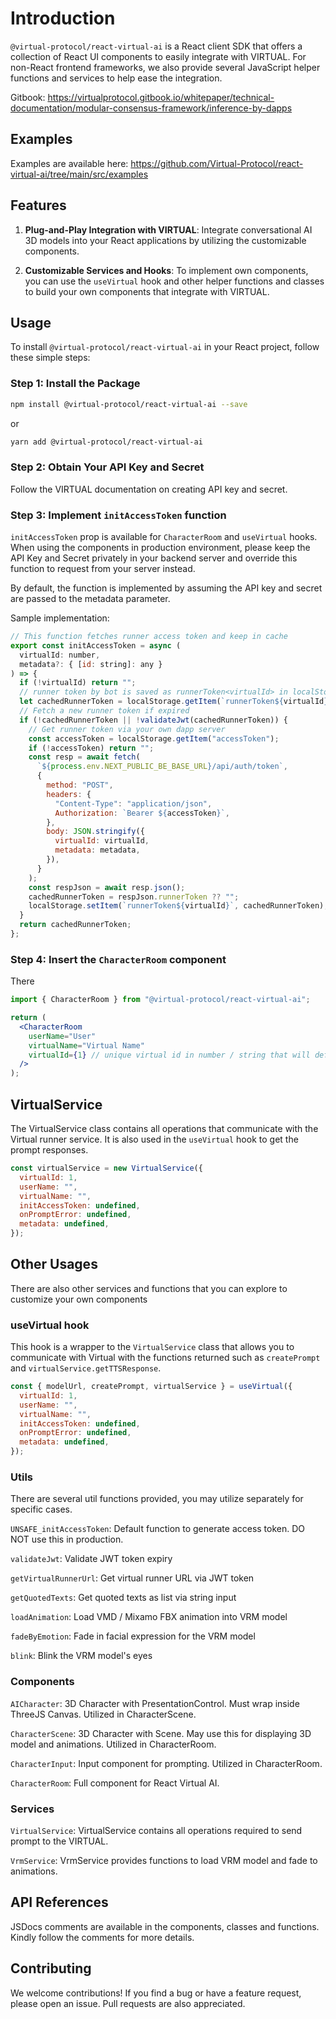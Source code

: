 # Introduction

`@virtual-protocol/react-virtual-ai` is a React client SDK that offers a collection of React UI components to easily integrate with VIRTUAL. For non-React frontend frameworks, we also provide several JavaScript helper functions and services to help ease the integration.

Gitbook: https://virtualprotocol.gitbook.io/whitepaper/technical-documentation/modular-consensus-framework/inference-by-dapps

## Examples

Examples are available here: https://github.com/Virtual-Protocol/react-virtual-ai/tree/main/src/examples

## Features

1. **Plug-and-Play Integration with VIRTUAL**: Integrate conversational AI 3D models into your React applications by utilizing the customizable components.

2. **Customizable Services and Hooks**: To implement own components, you can use the `useVirtual` hook and other helper functions and classes to build your own components that integrate with VIRTUAL.

## Usage

To install `@virtual-protocol/react-virtual-ai` in your React project, follow these simple steps:

### Step 1: Install the Package

```bash
npm install @virtual-protocol/react-virtual-ai --save
```

or

```bash
yarn add @virtual-protocol/react-virtual-ai
```

### Step 2: Obtain Your API Key and Secret

Follow the VIRTUAL documentation on creating API key and secret.

### Step 3: Implement `initAccessToken` function

`initAccessToken` prop is available for `CharacterRoom` and `useVirtual` hooks. When using the components in production environment, please keep the API Key and Secret privately in your backend server and override this function to request from your server instead.

By default, the function is implemented by assuming the API key and secret are passed to the metadata parameter.

Sample implementation:

```javascript
// This function fetches runner access token and keep in cache
export const initAccessToken = async (
  virtualId: number,
  metadata?: { [id: string]: any }
) => {
  if (!virtualId) return "";
  // runner token by bot is saved as runnerToken<virtualId> in localStorage
  let cachedRunnerToken = localStorage.getItem(`runnerToken${virtualId}`) ?? "";
  // Fetch a new runner token if expired
  if (!cachedRunnerToken || !validateJwt(cachedRunnerToken)) {
    // Get runner token via your own dapp server
    const accessToken = localStorage.getItem("accessToken");
    if (!accessToken) return "";
    const resp = await fetch(
      `${process.env.NEXT_PUBLIC_BE_BASE_URL}/api/auth/token`,
      {
        method: "POST",
        headers: {
          "Content-Type": "application/json",
          Authorization: `Bearer ${accessToken}`,
        },
        body: JSON.stringify({
          virtualId: virtualId,
          metadata: metadata,
        }),
      }
    );
    const respJson = await resp.json();
    cachedRunnerToken = respJson.runnerToken ?? "";
    localStorage.setItem(`runnerToken${virtualId}`, cachedRunnerToken);
  }
  return cachedRunnerToken;
};
```

### Step 4: Insert the `CharacterRoom` component

There

```jsx
import { CharacterRoom } from "@virtual-protocol/react-virtual-ai";

return (
  <CharacterRoom
    userName="User"
    virtualName="Virtual Name"
    virtualId={1} // unique virtual id in number / string that will define the
  />
);
```

## VirtualService

The VirtualService class contains all operations that communicate with the Virtual runner service. It is also used in the `useVirtual` hook to get the prompt responses.

```javascript
const virtualService = new VirtualService({
  virtualId: 1,
  userName: "",
  virtualName: "",
  initAccessToken: undefined,
  onPromptError: undefined,
  metadata: undefined,
});
```

## Other Usages

There are also other services and functions that you can explore to customize your own components

### useVirtual hook

This hook is a wrapper to the `VirtualService` class that allows you to communicate with Virtual with the functions returned such as `createPrompt` and `virtualService.getTTSResponse`.

```javascript
const { modelUrl, createPrompt, virtualService } = useVirtual({
  virtualId: 1,
  userName: "",
  virtualName: "",
  initAccessToken: undefined,
  onPromptError: undefined,
  metadata: undefined,
});
```

### Utils

There are several util functions provided, you may utilize separately for specific cases.

`UNSAFE_initAccessToken`: Default function to generate access token. DO NOT use this in production.

`validateJwt`: Validate JWT token expiry

`getVirtualRunnerUrl`: Get virtual runner URL via JWT token

`getQuotedTexts`: Get quoted texts as list via string input

`loadAnimation`: Load VMD / Mixamo FBX animation into VRM model

`fadeByEmotion`: Fade in facial expression for the VRM model

`blink`: Blink the VRM model's eyes

### Components

`AICharacter`: 3D Character with PresentationControl. Must wrap inside ThreeJS Canvas. Utilized in CharacterScene.

`CharacterScene`: 3D Character with Scene. May use this for displaying 3D model and animations. Utilized in CharacterRoom.

`CharacterInput`: Input component for prompting. Utilized in CharacterRoom.

`CharacterRoom`: Full component for React Virtual AI.

### Services

`VirtualService`: VirtualService contains all operations required to send prompt to the VIRTUAL.

`VrmService`: VrmService provides functions to load VRM model and fade to animations.

## API References

JSDocs comments are available in the components, classes and functions. Kindly follow the comments for more details.

## Contributing

We welcome contributions! If you find a bug or have a feature request, please open an issue. Pull requests are also appreciated.
